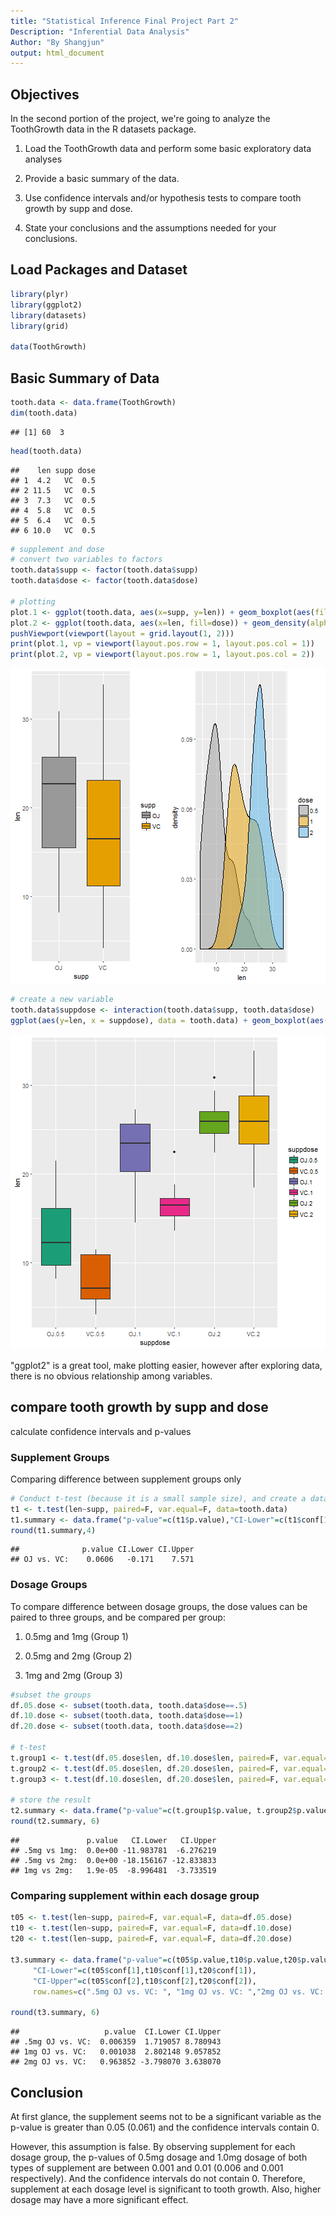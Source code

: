 ```yaml
---
title: "Statistical Inference Final Project Part 2"
Description: "Inferential Data Analysis"
Author: "By Shangjun"
output: html_document
---
```




## Objectives
In the second portion of the project, we're going to analyze the ToothGrowth data in the R datasets package.

1. Load the ToothGrowth data and perform some basic exploratory data analyses

2. Provide a basic summary of the data.

3. Use confidence intervals and/or hypothesis tests to compare tooth growth by supp and dose.

4. State your conclusions and the assumptions needed for your conclusions.

## Load Packages and Dataset

```r
library(plyr)
library(ggplot2)
library(datasets)
library(grid)

data(ToothGrowth)
```

## Basic Summary of Data

```r
tooth.data <- data.frame(ToothGrowth)
dim(tooth.data)
```

```
## [1] 60  3
```

```r
head(tooth.data)
```

```
##    len supp dose
## 1  4.2   VC  0.5
## 2 11.5   VC  0.5
## 3  7.3   VC  0.5
## 4  5.8   VC  0.5
## 5  6.4   VC  0.5
## 6 10.0   VC  0.5
```

```r
# supplement and dose
# convert two variables to factors
tooth.data$supp <- factor(tooth.data$supp)
tooth.data$dose <- factor(tooth.data$dose)

# plotting
plot.1 <- ggplot(tooth.data, aes(x=supp, y=len)) + geom_boxplot(aes(fill=supp)) + scale_fill_manual(values=c("#999999", "#E69F00"))
plot.2 <- ggplot(tooth.data, aes(x=len, fill=dose)) + geom_density(alpha = 0.5) + scale_fill_manual(values=c("#999999", "#E69F00", "#56B4E9"))
pushViewport(viewport(layout = grid.layout(1, 2)))
print(plot.1, vp = viewport(layout.pos.row = 1, layout.pos.col = 1))
print(plot.2, vp = viewport(layout.pos.row = 1, layout.pos.col = 2))
```

![plot of chunk unnamed-chunk-2](figure/unnamed-chunk-2-1.png)

```r
# create a new variable
tooth.data$suppdose <- interaction(tooth.data$supp, tooth.data$dose)
ggplot(aes(y=len, x = suppdose), data = tooth.data) + geom_boxplot(aes(fill=suppdose)) + scale_fill_brewer(palette="Dark2")
```

![plot of chunk unnamed-chunk-2](figure/unnamed-chunk-2-2.png)

"ggplot2" is a great tool, make plotting easier, however after exploring data, there is no obvious relationship among variables.

## compare tooth growth by supp and dose
calculate confidence intervals and p-values

### Supplement Groups
Comparing difference between supplement groups only

```r
# Conduct t-test (because it is a small sample size), and create a data frame to store the result.
t1 <- t.test(len~supp, paired=F, var.equal=F, data=tooth.data)
t1.summary <- data.frame("p-value"=c(t1$p.value),"CI-Lower"=c(t1$conf[1]), "CI-Upper"=c(t1$conf[2]), row.names=c("OJ vs. VC:  "))
round(t1.summary,4)
```

```
##              p.value CI.Lower CI.Upper
## OJ vs. VC:    0.0606   -0.171    7.571
```

### Dosage Groups
To compare difference between dosage groups, the dose values can be paired to three groups, and be compared per group:

1. 0.5mg and 1mg (Group 1)

2. 0.5mg and 2mg (Group 2)

3. 1mg and 2mg (Group 3)


```r
#subset the groups
df.05.dose <- subset(tooth.data, tooth.data$dose==.5)
df.10.dose <- subset(tooth.data, tooth.data$dose==1)
df.20.dose <- subset(tooth.data, tooth.data$dose==2)

# t-test
t.group1 <- t.test(df.05.dose$len, df.10.dose$len, paired=F, var.equal=F)
t.group2 <- t.test(df.05.dose$len, df.20.dose$len, paired=F, var.equal=F)
t.group3 <- t.test(df.10.dose$len, df.20.dose$len, paired=F, var.equal=F)

# store the result
t2.summary <- data.frame("p-value"=c(t.group1$p.value, t.group2$p.value, t.group3$p.value), "CI-Lower"=c(t.group1$conf[1], t.group2$conf[1], t.group3$conf[1]), "CI-Upper"=c(t.group1$conf[2], t.group2$conf[2], t.group3$conf[2]), row.names=c(".5mg vs 1mg: ", ".5mg vs 2mg: ","1mg vs 2mg: "))
round(t2.summary, 6)
```

```
##               p.value   CI.Lower   CI.Upper
## .5mg vs 1mg:  0.0e+00 -11.983781  -6.276219
## .5mg vs 2mg:  0.0e+00 -18.156167 -12.833833
## 1mg vs 2mg:   1.9e-05  -8.996481  -3.733519
```

### Comparing supplement within each dosage group

```r
t05 <- t.test(len~supp, paired=F, var.equal=F, data=df.05.dose)
t10 <- t.test(len~supp, paired=F, var.equal=F, data=df.10.dose)
t20 <- t.test(len~supp, paired=F, var.equal=F, data=df.20.dose)

t3.summary <- data.frame("p-value"=c(t05$p.value,t10$p.value,t20$p.value), 
     "CI-Lower"=c(t05$conf[1],t10$conf[1],t20$conf[1]),
     "CI-Upper"=c(t05$conf[2],t10$conf[2],t20$conf[2]),
     row.names=c(".5mg OJ vs. VC: ", "1mg OJ vs. VC: ","2mg OJ vs. VC: "))

round(t3.summary, 6)
```

```
##                   p.value  CI.Lower CI.Upper
## .5mg OJ vs. VC:  0.006359  1.719057 8.780943
## 1mg OJ vs. VC:   0.001038  2.802148 9.057852
## 2mg OJ vs. VC:   0.963852 -3.798070 3.638070
```

## Conclusion
At first glance, the supplement seems not to be a significant variable as the p-value is greater than 0.05 (0.061) and the confidence intervals contain 0.

However, this assumption is false. By observing supplement for each dosage group, the p-values of 0.5mg dosage and 1.0mg dosage of both types of supplement are between 0.001 and 0.01 (0.006 and 0.001 respectively). And the confidence intervals do not contain 0. Therefore, supplement at each dosage level is significant to tooth growth. Also, higher dosage may have a more significant effect.
